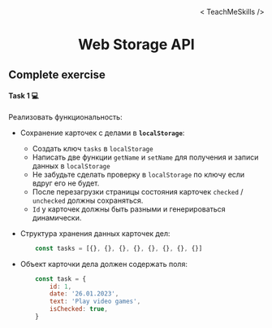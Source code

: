 <p align='right'>< TeachMeSkills /></p>
<h1 align='center'>Web Storage API</h1>

## Complete exercise

#### Task 1 💻

Реализовать функциональность:

+ Сохранение карточек с делами в **`localStorage`**:
    + Создать ключ `tasks` в `localStorage`
    + Написать две функции `getName` и `setName` для получения и записи данных в `localStorage`
    + Не забудьте сделать проверку в `localStorage` по ключу если вдруг его не будет.
    + После перезагрузки страницы состояния карточек `checked` / `unchecked` должны сохраняться.
    + `Id` у карточек должны быть разными и генерироваться динамически.

+ Структура хранения данных карточек дел:

    ```javascript
        const tasks = [{}, {}, {}, {}, {}, {}, {}, {}]
    ```

+ Объект карточки дела должен содержать поля: 

    ```javascript
        const task = {
            id: 1,
            date: '26.01.2023', 
            text: 'Play video games',
            isChecked: true,
        }
    ```